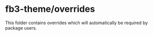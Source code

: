 # fb3-theme/overrides

This folder contains overrides which will automatically be required by package users.
